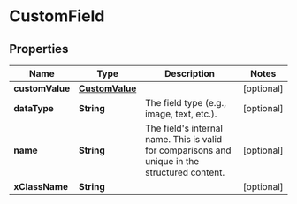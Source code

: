# CustomField

## Properties
Name | Type | Description | Notes
------------ | ------------- | ------------- | -------------
**customValue** | [**CustomValue**](CustomValue.md) |  |  [optional]
**dataType** | **String** | The field type (e.g., image, text, etc.). |  [optional]
**name** | **String** | The field&#x27;s internal name. This is valid for comparisons and unique in the structured content. |  [optional]
**xClassName** | **String** |  |  [optional]
